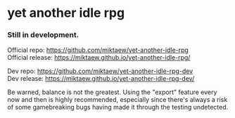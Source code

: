 # yet another idle rpg


### Still in development.

Official repo: https://github.com/miktaew/yet-another-idle-rpg  
Official release: https://miktaew.github.io/yet-another-idle-rpg/  
  
  
Dev repo: https://github.com/miktaew/yet-another-idle-rpg-dev  
Dev release: https://miktaew.github.io/yet-another-idle-rpg-dev/  
  

Be warned, balance is not the greatest.
Using the "export" feature every now and then is highly recommended, especially since there's always a risk of some gamebreaking bugs having made it through the testing undetected.